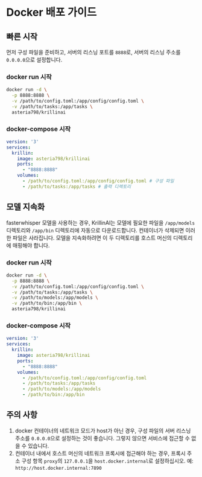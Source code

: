 # Docker 배포 가이드

## 빠른 시작
먼저 구성 파일을 준비하고, 서버의 리스닝 포트를 `8888`로, 서버의 리스닝 주소를 `0.0.0.0`으로 설정합니다.

### docker run 시작
```bash
docker run -d \
  -p 8888:8888 \
  -v /path/to/config.toml:/app/config/config.toml \
  -v /path/to/tasks:/app/tasks \
  asteria798/krillinai
```

### docker-compose 시작
```yaml
version: '3'
services:
  krillin:
    image: asteria798/krillinai
    ports:
      - "8888:8888"
    volumes:
      - /path/to/config.toml:/app/config/config.toml # 구성 파일
      - /path/to/tasks:/app/tasks # 출력 디렉토리
```

## 모델 지속화
fasterwhisper 모델을 사용하는 경우, KrillinAI는 모델에 필요한 파일을 `/app/models` 디렉토리와 `/app/bin` 디렉토리에 자동으로 다운로드합니다. 컨테이너가 삭제되면 이러한 파일은 사라집니다. 모델을 지속화하려면 이 두 디렉토리를 호스트 머신의 디렉토리에 매핑해야 합니다.

### docker run 시작
```bash
docker run -d \
  -p 8888:8888 \
  -v /path/to/config.toml:/app/config/config.toml \
  -v /path/to/tasks:/app/tasks \
  -v /path/to/models:/app/models \
  -v /path/to/bin:/app/bin \
  asteria798/krillinai
```

### docker-compose 시작
```yaml
version: '3'
services:
  krillin:
    image: asteria798/krillinai
    ports:
      - "8888:8888"
    volumes:
      - /path/to/config.toml:/app/config/config.toml      
      - /path/to/tasks:/app/tasks
      - /path/to/models:/app/models
      - /path/to/bin:/app/bin
```

## 주의 사항
1. docker 컨테이너의 네트워크 모드가 host가 아닌 경우, 구성 파일의 서버 리스닝 주소를 `0.0.0.0`으로 설정하는 것이 좋습니다. 그렇지 않으면 서비스에 접근할 수 없을 수 있습니다.
2. 컨테이너 내에서 호스트 머신의 네트워크 프록시에 접근해야 하는 경우, 프록시 주소 구성 항목 `proxy`의 `127.0.0.1`을 `host.docker.internal`로 설정하십시오. 예: `http://host.docker.internal:7890`